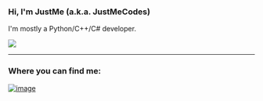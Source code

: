 ### Hi, I'm JustMe (a.k.a. JustMeCodes)
I'm mostly a Python/C++/C# developer.

[![](https://github-readme-stats.vercel.app/api/top-langs/?username=JustMeCodes&langs_count=10&layout=compact&theme=dark)](https://github.com/anuraghazra/github-readme-stats)
 ___
### Where you can find me:

[![image](https://user-images.githubusercontent.com/92302738/157298535-719323f0-30f3-4428-b250-e9647bffd324.png)](https://gamejolt.com/@ThatsJustMe)

<!---
JustMeCodes/JustMeCodes is a ✨ special ✨ repository because its `README.md` (this file) appears on your GitHub profile.
You can click the Preview link to take a look at your changes.
--->
